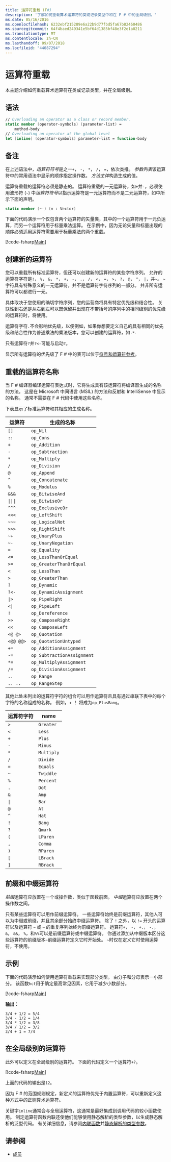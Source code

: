 ```yaml
---
title: 运算符重载 (F#)
description: '了解如何重载算术运算符的类或记录类型中和在 F # 中的全局级别。'
ms.date: 05/16/2016
ms.openlocfilehash: 6232ebf215289e6a22b9d77fbd5fa67b82460486
ms.sourcegitcommit: 64f4baed249341e5bf64d1385bf48e3f2e1a0211
ms.translationtype: MT
ms.contentlocale: zh-CN
ms.lasthandoff: 09/07/2018
ms.locfileid: "44087294"
---
```

# <a name="operator-overloading"></a>运算符重载

本主题介绍如何重载算术运算符在类或记录类型，并在全局级别。

## <a name="syntax"></a>语法

```fsharp
// Overloading an operator as a class or record member.
static member (operator-symbols) (parameter-list) =
    method-body
// Overloading an operator at the global level
let [inline] (operator-symbols) parameter-list = function-body
```

## <a name="remarks"></a>备注

在上述语法中，*运算符符号*是之一`+`， `-`， `*`， `/`， `=`，依次类推。 *参数列表*该运算符中的常用语法中显示的顺序指定操作数。 *方法主体*构造生成的值。

运算符重载的运算符必须是静态的。 运算符重载的一元运算符，如`+`并`-`，必须使用波形符 (`~`) 中*运算符符号*以指示运算符是一元运算符而不是二元运算符，如中所示下面的声明。

```fsharp
static member (~-) (v : Vector)
```

下面的代码演示一个仅包含两个运算符的矢量类，其中的一个运算符用于一元负运算，而另一个运算符用于标量乘法运算。 在示例中，因为无论矢量和标量出现的顺序必须适用运算符需要用于标量乘法的两个重载。

[!code-fsharp[Main](../../../samples/snippets/fsharp/lang-ref-2/snippet4001.fs)]

## <a name="creating-new-operators"></a>创建新的运算符

您可以重载所有标准运算符，但还可以创建新的运算符的某些字符序列。 允许的运算符字符是`!`， `%`， `&`， `*`， `+`， `-`， `.`， `/`， `<`， `=`， `>`， `?`， `@`， `^`， `|`，并`~`。 `~`字符具有特殊意义的一元运算符，并不是运算符字符序列的一部分。 并非所有运算符可以都进行一元。

具体取决于您使用的确切字符序列，您的运营商将具有特定优先级和结合性。 关联性到右还是从右到左可以既保留并出现在不带括号的序列中的相同级别的优先级的运算符时，将使用。

运算符字符`.`不会影响优先级，以便例如，如果你想要定义自己的具有相同的优先级和结合性作为普通乘法的乘法版本，您可以创建的运算符，如`.*`.

只有运算符`?`并`?<-`可能与启动`?`。

显示所有运算符的优先级了 F # 中的表可以位于[符号和运算符参考](symbol-and-operator-reference/index.md)。

## <a name="overloaded-operator-names"></a>重载的运算符名称

当 F # 编译器编译运算符表达式时，它将生成具有该运算符将编译器生成的名称的方法。 这是在 Microsoft 中间语言 (MSIL) 的方法和反射和 IntelliSense 中显示的名称。 通常不需要在 F # 代码中使用这些名称。

下表显示了标准运算符和其相应的生成名称。

|运算符|生成的名称|
|--------|--------------|
|`[]`|`op_Nil`|
|`::`|`op_Cons`|
|`+`|`op_Addition`|
|`-`|`op_Subtraction`|
|`*`|`op_Multiply`|
|`/`|`op_Division`|
|`@`|`op_Append`|
|`^`|`op_Concatenate`|
|`%`|`op_Modulus`|
|`&&&`|`op_BitwiseAnd`|
|<code>&#124;&#124;&#124;</code>|`op_BitwiseOr`|
|`^^^`|`op_ExclusiveOr`|
|`<<<`|`op_LeftShift`|
|`~~~`|`op_LogicalNot`|
|`>>>`|`op_RightShift`|
|`~+`|`op_UnaryPlus`|
|`~-`|`op_UnaryNegation`|
|`=`|`op_Equality`|
|`<=`|`op_LessThanOrEqual`|
|`>=`|`op_GreaterThanOrEqual`|
|`<`|`op_LessThan`|
|`>`|`op_GreaterThan`|
|`?`|`op_Dynamic`|
|`?<-`|`op_DynamicAssignment`|
|<code>&#124;></code>|`op_PipeRight`|
|<code><&#124;</code>|`op_PipeLeft`|
|`!`|`op_Dereference`|
|`>>`|`op_ComposeRight`|
|`<<`|`op_ComposeLeft`|
|`<@ @>`|`op_Quotation`|
|`<@@ @@>`|`op_QuotationUntyped`|
|`+=`|`op_AdditionAssignment`|
|`-=`|`op_SubtractionAssignment`|
|`*=`|`op_MultiplyAssignment`|
|`/=`|`op_DivisionAssignment`|
|`..`|`op_Range`|
|`.. ..`|`op_RangeStep`|

其他此处未列出的运算符字符的组合可以用作运算符且具有通过串联下表中的每个字符的名称组成的名称。 例如，+ ！ 将成为`op_PlusBang`。

|运算符字符|name|
|------------------|----|
|`>`|`Greater`|
|`<`|`Less`|
|`+`|`Plus`|
|`-`|`Minus`|
|`*`|`Multiply`|
|`/`|`Divide`|
|`=`|`Equals`|
|`~`|`Twiddle`|
|`%`|`Percent`|
|`.`|`Dot`|
|`&`|`Amp`|
|<code>&#124;</code>|`Bar`|
|`@`|`At`|
|`^`|`Hat`|
|`!`|`Bang`|
|`?`|`Qmark`|
|`(`|`LParen`|
|`,`|`Comma`|
|`)`|`RParen`|
|`[`|`LBrack`|
|`]`|`RBrack`|

## <a name="prefix-and-infix-operators"></a>前缀和中缀运算符

*前缀*运算符应放置在一个或操作数，类似于函数前面。 *中缀*运算符应放置在两个操作数之间。

只有某些运算符可以用作前缀运算符。 一些运算符始终是前缀运算符，其他人可以为中缀或前缀，并且其余部分始终中缀运算符。 除了 `!` 之外，以 `!=` 开头的运算符以及运算符 `~` 或 `~` 的重复序列始终为前缀运算符。 运算符`+`， `-`， `+.`， `-.`， `&`， `&&`， `%`，和`%%`可以是前缀运算符或中缀运算符。 你通过添加从中缀版本区分这些运算符的前缀版本`~`前缀运算符定义它时开始处。 `~`时仅在定义它时使用运算符，不使用。

## <a name="example"></a>示例

下面的代码演示如何使用运算符重载来实现部分类型。 由分子和分母表示一小部分。 该函数`hcf`用于确定最高常见因素，它用于减少小数部分。

[!code-fsharp[Main](../../../samples/snippets/fsharp/lang-ref-2/snippet4002.fs)]

**输出：**

```
3/4 + 1/2 = 5/4
3/4 - 1/2 = 1/4
3/4 * 1/2 = 3/8
3/4 / 1/2 = 3/2
3/4 + 1 = 7/4
```

## <a name="operators-at-the-global-level"></a>在全局级别的运算符

此外可以定义在全局级别的运算符。 下面的代码定义一个运算符`+?`。

[!code-fsharp[Main](../../../samples/snippets/fsharp/lang-ref-2/snippet4003.fs)]

上面的代码的输出是`12`。

因为 F # 的范围规则规定，新定义的运算符优先于内置运算符，可以重新定义这种方式中的正则算术运算符。

关键字`inline`通常会与全局运算符，这通常是最好集成到调用代码的较小函数使用。 制定运算符函数内联还使他们能够使用静态解析的类型参数，以生成静态解析的泛型代码。 有关详细信息，请参阅[内联函数](functions/inline-functions.md)并[静态解析的类型参数](generics/statically-resolved-type-parameters.md)。

## <a name="see-also"></a>请参阅

- [成员](members/index.md)
